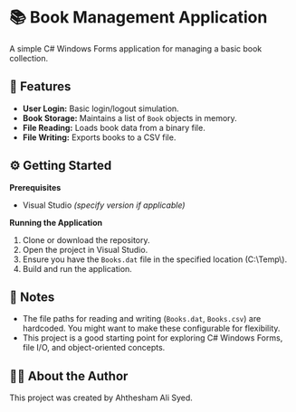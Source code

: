 # 📚 Book Management Application

A simple C# Windows Forms application for managing a basic book collection.

## 🔑 Features

* **User Login:** Basic login/logout simulation.
* **Book Storage:** Maintains a list of `Book` objects in memory.
* **File Reading:** Loads book data from a binary file.
* **File Writing:**  Exports books to a CSV file.

## ⚙️ Getting Started

**Prerequisites**

* Visual Studio _(specify version if applicable)_

**Running the Application**

1. Clone or download the repository.
2. Open the project in Visual Studio.
3. Ensure you have the `Books.dat` file in the specified location (C:\\Temp\\).
4. Build and run the application. 

## 📝 Notes

* The file paths for reading and writing (`Books.dat`, `Books.csv`)  are hardcoded. You might want to make these configurable for flexibility.
* This project is a good starting point for exploring C# Windows Forms, file I/O, and object-oriented concepts. 

## 🙋‍♂️ About the Author

This project was created by Ahthesham Ali Syed. 
